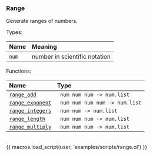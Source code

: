 ### Range

Generate ranges of numbers.

Types:

| Name      | Meaning |
| :-------- | :------ |
| <a href="javascript:;" onclick="help_and_scripts('num')">`num`</a> | number in scientific notation |

Functions:

| Name | Type |
| :--- | :--- |
| <a href="javascript:;" onclick="help_and_scripts('range_add')">`range_add`</a> | ` num num num -> num.list` |
| <a href="javascript:;" onclick="help_and_scripts('range_exponent')">`range_exponent`</a> | ` num num num num -> num.list` |
| <a href="javascript:;" onclick="help_and_scripts('range_integers')">`range_integers`</a> | ` num num -> num.list` |
| <a href="javascript:;" onclick="help_and_scripts('range_length')">`range_length`</a> | ` num num num -> num.list` |
| <a href="javascript:;" onclick="help_and_scripts('range_multiply')">`range_multiply`</a> | ` num num num -> num.list` |

<br/>
{{ macros.load_script(user, 'examples/scripts/range.ol') }}
